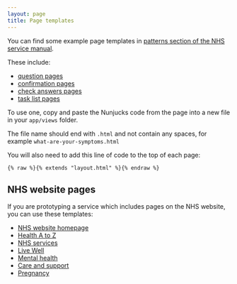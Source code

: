 ```yaml
---
layout: page
title: Page templates
---
```


You can find some example page templates in [patterns section of the NHS service manual](https://service-manual.nhs.uk/design-system/patterns).

These include:

- [question pages](https://service-manual.nhs.uk/design-system/patterns/question-pages)
- [confirmation pages](https://service-manual.nhs.uk/design-system/patterns/confirmation-page)
- [check answers pages](https://service-manual.nhs.uk/design-system/patterns/check-answers)
- [task list pages](https://service-manual.nhs.uk/design-system/patterns/complete-multiple-tasks)

To use one, copy and paste the Nunjucks code from the page into a new file in your `app/views` folder.

The file name should end with `.html` and not contain any spaces, for example `what-are-your-symptoms.html`

You will also need to add this line of code to the top of each page:

```njk
{% raw %}{% extends "layout.html" %}{% endraw %}
```

## NHS website pages

If you are prototyping a service which includes pages on the NHS website, you can use these templates:

- [NHS website homepage](/templates/nhsuk-homepage)
- [Health A to Z](/templates/nhsuk-health-a-to-z)
- [NHS services](/templates/nhsuk-nhs-services)
- [Live Well](/templates/nhsuk-live-well)
- [Mental health](/templates/nhsuk-mental-health)
- [Care and support](/templates/nhsuk-social-care-and-support)
- [Pregnancy](/templates/nhsuk-pregnancy)
